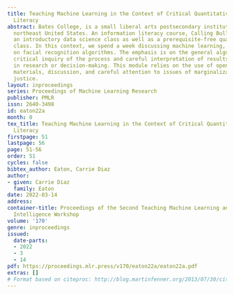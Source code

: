 ```yaml
---
title: Teaching Machine Learning in the Context of Critical Quantitative Information
  Literacy
abstract: Bates College, is a small liberal arts postsecondary institution in the
  northeast United States. An information literacy course, Calling Bull, serves as
  an introductory data science class as well as a prerequisite-free quantitative literacy
  class. In this context, we spend a week discussing machine learning, with an emphasis
  on facial recognition algorithms. The emphasis is on the general algorithmic approach,
  critical inquiry of the process and careful interpretation of results presented
  in research or decision-making. This module relies on the use of open educational
  materials, discussion, and careful attention to issues of marginalization and algorithmic
  justice.
layout: inproceedings
series: Proceedings of Machine Learning Research
publisher: PMLR
issn: 2640-3498
id: eaton22a
month: 0
tex_title: Teaching Machine Learning in the Context of Critical Quantitative Information
  Literacy
firstpage: 51
lastpage: 56
page: 51-56
order: 51
cycles: false
bibtex_author: Eaton, Carrie Diaz
author:
- given: Carrie Diaz
  family: Eaton
date: 2022-03-14
address:
container-title: Proceedings of the Second Teaching Machine Learning and Artificial
  Intelligence Workshop
volume: '170'
genre: inproceedings
issued:
  date-parts:
  - 2022
  - 3
  - 14
pdf: https://proceedings.mlr.press/v170/eaton22a/eaton22a.pdf
extras: []
# Format based on citeproc: http://blog.martinfenner.org/2013/07/30/citeproc-yaml-for-bibliographies/
---
```

